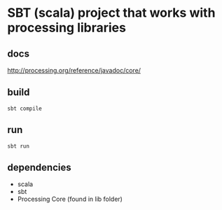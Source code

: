 # SBT (scala) project that works with processing libraries

## docs
http://processing.org/reference/javadoc/core/

## build
    sbt compile


## run
    sbt run

## dependencies
* scala
* sbt
* Processing Core (found in lib folder)
